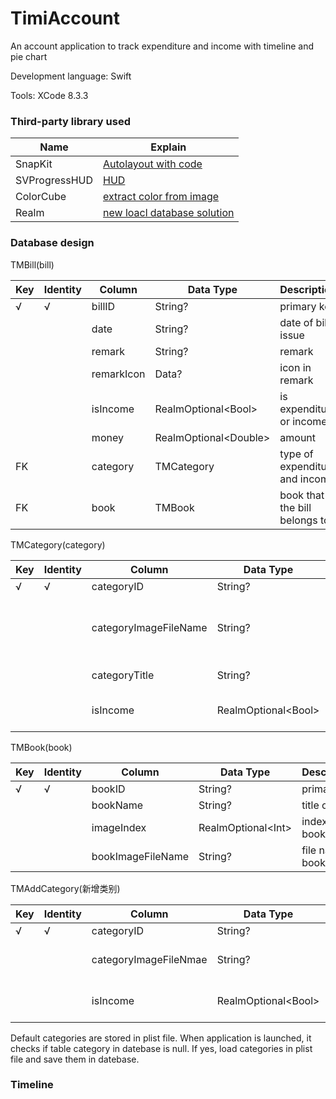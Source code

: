 # TimiAccount
An account application to track expenditure and income with timeline and pie chart

Development language: Swift

Tools: XCode 8.3.3

### Third-party library used

Name | Explain
--------- | -------------
SnapKit | [Autolayout with code](http://snapkit.io/docs/)
SVProgressHUD | [HUD](https://github.com/SVProgressHUD/SVProgressHUD)
ColorCube | [extract color from image](https://github.com/pixelogik/ColorCube)
Realm | [new loacl database solution](https://realm.io/docs/swift/latest/)

### Database design

TMBill(bill)

Key | Identity | Column | Data Type | Description 
--------- | ------------- | --------------------- | ------------- | ---------
√ | √ |billID |String? |primary key
  | |  |date|String? |date of bill issue 
  |  | |remark|String? | remark 
  |   ||remarkIcon |Data? |icon in remark 
  |   ||isIncome |RealmOptional\<Bool\> |is expenditure or income
  |  ||money |RealmOptional\<Double\> |amount 
FK | |category |TMCategory |type of expenditure and income
FK | |book |TMBook |book that the bill belongs to 

TMCategory(category)

Key | Identity | Column | Data Type | Description 
--------- | ------------- | --------- | ------------- | ---------
√ | √ |categoryID |String? |primary key
  |  | |categoryImageFileName |String? |file name of icon used to represent category
 | ||categoryTitle |String? | title of category 
 |  ||isIncome |RealmOptional\<Bool\> |is expenditure or income

TMBook(book)

Key | Identity | Column | Data Type | Description 
--------- | ------------- | --------- | ------------- | ---------  
√ | √ |bookID |String? |primary key
|| |bookName |String? |title of book
 | ||imageIndex |RealmOptional\<Int\> | index of book icon
 |  ||bookImageFileName |String? |file name of book icon
 
 TMAddCategory(新增类别)
 
 Key | Identity | Column | Data Type | Description 
--------- | ------------- | --------- | ------------- | --------- 
√ | √ |categoryID |String? |primary key
  || |categoryImageFileNmae |String? |file name of category icon
 |  ||isIncome |RealmOptional\<Bool\> |is expenditure or income
 
Default categories are stored in plist file. When application is launched, it checks if table category in datebase is null. If yes, load categories in plist file and save them in datebase.

### Timeline
